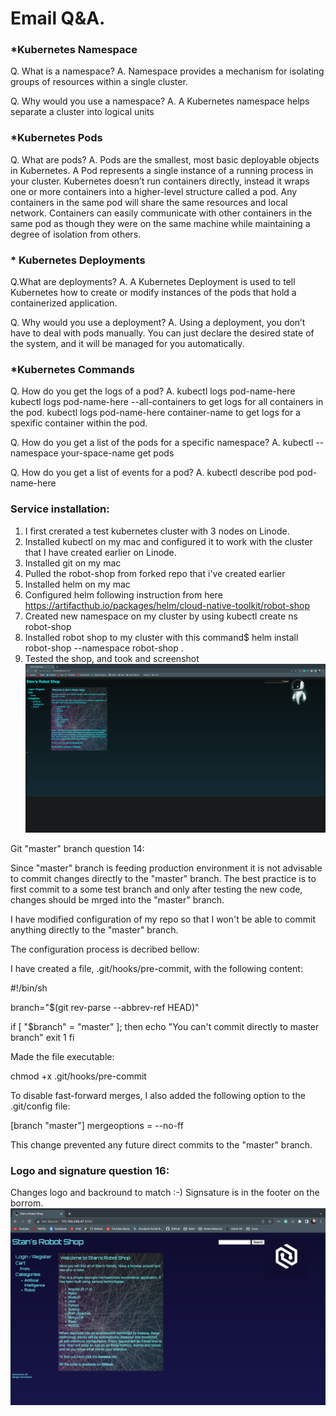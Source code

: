 # Email Q&A.

### *Kubernetes Namespace
  Q. What is a namespace?
  A. Namespace provides a mechanism for isolating groups of resources within a single cluster. 
  
  Q. Why would you use a namespace?
  A. A Kubernetes namespace helps separate a cluster into logical units

### *Kubernetes Pods
  Q. What are pods?
  A. Pods are the smallest, most basic deployable objects in Kubernetes. 
     A Pod represents a single instance of a running process in your cluster.
     Kubernetes doesn’t run containers directly, instead it wraps one or more 
     containers into a higher-level structure called a pod.
     Any containers in the same pod will share the same resources and local network. 
     Containers can easily communicate with other containers in the same pod as 
     though they were on the same machine while maintaining a degree of isolation from others.
 
### * Kubernetes Deployments
  Q.What are deployments?
  A. A Kubernetes Deployment is used to tell Kubernetes how to create or modify instances 
     of the pods that hold a containerized application.
  
  Q. Why would you use a deployment?
  A. Using a deployment, you don’t have to deal with pods manually.
     You can just declare the desired state of the system, and it will be managed 
     for you automatically.

### *Kubernetes Commands
  Q. How do you get the logs of a pod?
  A. kubectl logs pod-name-here 
     kubectl logs pod-name-here --all-containers to get logs for all containers in the pod.
     kubectl logs pod-name-here container-name to get logs for a spexific container within the pod.
  
  Q. How do you get a list of the pods for a specific namespace?
  A. kubectl --namespace your-space-name  get pods
  
  Q. How do you get a list of events for a pod?
  A. kubectl describe pod pod-name-here

### Service installation:
1. I first crerated a test kubernetes cluster with 3 nodes on Linode.
2. Installed kubectl on my mac and configured it to work with the cluster that I have created earlier on Linode.
3. Installed git on my mac
4. Pulled the robot-shop from forked repo that i've created earlier
5. Installed helm on my mac
6. Configured helm following instruction from here https://artifacthub.io/packages/helm/cloud-native-toolkit/robot-shop
7. Created new namespace on my cluster by using kubectl create ns robot-shop
8. Installed robot shop to my cluster with this command$ helm install robot-shop --namespace robot-shop .
9. Tested the shop, and took and screenshot
![This is an image](https://github.com/fatimavaynshtein/robot-shop/blob/master/Assignment%20images/RoboShopAfterinstallationScreenshot.png)

Git "master" branch question 14:

Since "master" branch is feeding production environment it is not advisable to commit 
changes directly to the "master" branch.
The best practice is to first commit to a some test branch and only after testing the new 
code, changes should be mrged into the "master" branch.

I have modified configuration of my repo so that I won't be able to commit anything 
directly to the "master" branch.

The configuration process is decribed bellow:

I have created a file, .git/hooks/pre-commit, with the following content:

#!/bin/sh

branch="$(git rev-parse --abbrev-ref HEAD)"

if [ "$branch" = "master" ]; then
  echo "You can't commit directly to master branch"
  exit 1
fi

Made the file executable:

chmod +x .git/hooks/pre-commit

To disable fast-forward merges, I  also added the following option to the 
.git/config file:

[branch "master"]
    mergeoptions = --no-ff

This change prevented any future direct commits to the "master" branch.

### Logo and signature question 16:

Changes logo and backround to match :-)
Signsature is in the footer on the borrom.
![This is an image](https://github.com/fatimavaynshtein/robot-shop/blob/master/Assignment%20images/Logo%20and%20backround%20change%20plus%20signature%20in%20the%20footer%20section.png)
